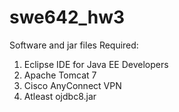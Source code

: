 # swe642_hw3
Software and jar files Required:

1) Eclipse IDE for Java EE Developers 
2) Apache Tomcat 7 
3) Cisco AnyConnect VPN 
4) Atleast ojdbc8.jar
